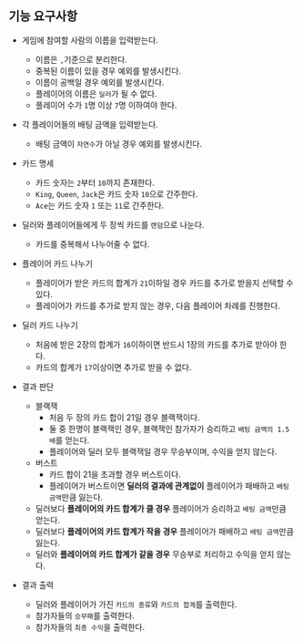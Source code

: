 ## 기능 요구사항

- 게임에 참여할 사람의 이름을 입력받는다.
  - 이름은 `,`기준으로 분리한다.
  - 중복된 이름이 있을 경우 예외를 발생시킨다.
  - 이름이 공백일 경우 예외를 발생시킨다.
  - 플레이어의 이름은 `딜러`가 될 수 없다.
  - 플레이어 수가 `1`명 이상 `7`명 이하여야 한다.
  

- 각 플레이어들의 배팅 금액을 입력받는다.
  - 배팅 금액이 `자연수`가 아닐 경우 예외를 발생시킨다.


- 카드 명세
  - 카드 숫자는 `2`부터 `10`까지 존재한다.
  - `King`, `Queen`, `Jack`은 카드 숫자 `10`으로 간주한다.
  - `Ace`는 카드 숫자 `1` 또는 `11`로 간주한다.
  

- 딜러와 플레이어들에게 두 장씩 카드를 `랜덤`으로 나눈다.
    - 카드를 중복해서 나누어줄 수 없다.


- 플레이어 카드 나누기
  - 플레이어가 받은 카드의 합계가 `21`이하일 경우 카드를 추가로 받을지 선택할 수 있다.
  - 플레이어가 카드를 추가로 받지 않는 경우, 다음 플레이어 차례를 진행한다.


- 딜러 카드 나누기
  - 처음에 받은 2장의 합계가 `16`이하이면 반드시 1장의 카드를 추가로 받아야 한다. 
  - 카드의 합계가 `17`이상이면 추가로 받을 수 없다.
  
    
- 결과 판단
  - 블랙잭
    - 처음 두 장의 카드 합이 21일 경우 블랙잭이다.
    - 둘 중 한명이 블랙잭인 경우, 블랙잭인 참가자가 승리하고 `배팅 금액의 1.5배`를 얻는다.
    - 플레이어와 딜러 모두 블랙잭일 경우 무승부이며, 수익을 얻지 않는다.
  - 버스트
    - 카드 합이 21을 초과할 경우 버스트이다.
    - 플레이어가 버스트이면 **딜러의 결과에 관계없이** 플레이어가 패배하고 `배팅 금액`만큼 잃는다.
  - 딜러보다 **플레이어의 카드 합계가 클 경우** 플레이어가 승리하고 `배팅 금액`만큼 얻는다.
  - 딜러보다 **플레이어의 카드 합계가 작을 경우** 플레이어가 패배하고 `배팅 금액`만큼 잃는다.
  - 딜러와 **플레이어의 카드 합계가 같을 경우** 무승부로 처리하고 수익을 얻지 않는다.


- 결과 출력
  - 딜러와 플레이어가 가진 `카드의 종류`와 `카드의 합계`를 출력한다.
  - 참가자들의 `승무패`를 출력한다.
  - 참가자들의 `최종 수익`을 출력한다.
